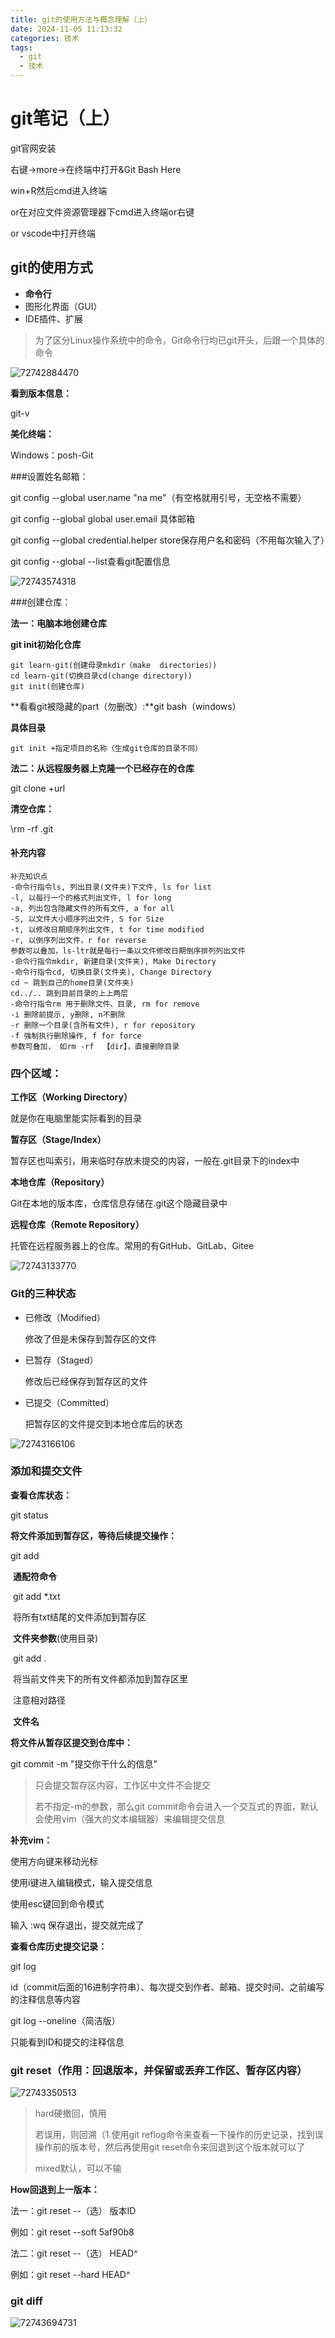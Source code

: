 ```yaml
---
title: git的使用方法与概念理解（上）
date: 2024-11-05 11:13:32
categories: 技术
tags:
  - git
  - 技术
---
```


# git笔记（上）

git官网安装

右键->more->在终端中打开&Git Bash Here

win+R然后cmd进入终端

or在对应文件资源管理器下cmd进入终端or右键

or  vscode中打开终端

## git的使用方式

- **命令行**
- 图形化界面（GUI）
- IDE插件、扩展



>为了区分Linux操作系统中的命令，Git命令行均已git开头，后跟一个具体的命令

![72742884470](C:\Users\13518\AppData\Local\Temp\1727428844702.png)

**看到版本信息：**

git-v

**美化终端：**

Windows：posh-Git

###设置姓名邮箱：

git config --global user.name "na me"（有空格就用引号，无空格不需要）

git config --global global user.email 具体邮箱

git config --global credential.helper store保存用户名和密码（不用每次输入了）

git config --global --list查看git配置信息

![72743574318](C:\Users\13518\AppData\Local\Temp\1727435743185.png)

###创建仓库：

**法一：电脑本地创建仓库**

**git  init初始化仓库**

```
git learn-git(创建母录mkdir（make  directories）)
cd learn-git(切换目录cd(change directory))
git init(创建仓库)
```

**看看git被隐藏的part（勿删改）:**git bash（windows）

**具体目录**

```
git init +指定项目的名称（生成git仓库的目录不同）
```

**法二：从远程服务器上克隆一个已经存在的仓库**

git clone +url

**清空仓库：**

\rm -rf  .git



#### 补充内容

```
补充知识点
-命令行指令ls, 列出目录(文件夹)下文件, ls for list
-l, 以每行一个的格式列出文件, l for long
-a, 列出包含隐藏文件的所有文件, a for all
-S, 以文件大小顺序列出文件, S for Size
-t, 以修改日期顺序列出文件, t for time modified
-r, 以倒序列出文件，r for reverse
参数可以叠加，ls-ltr就是每行一条以文件修改日期倒序排列列出文件
-命令行指令mkdir, 新建目录(文件夹), Make Directory
-命令行指令cd, 切换目录(文件夹), Change Directory
cd ~ 跳到自己的home目录(文件夹)
cd../.. 跳到目前目录的上上两层
-命令行指令rm 用于删除文件、目录, rm for remove
-i 删除前提示, y删除, n不删除
-r 删除一个目录(含所有文件), r for repository
-f 强制执行删除操作, f for force
参数可叠加， 如rm -rf  【dir】，直接删除目录
```



### 四个区域：

**工作区（Working Directory）**

就是你在电脑里能实际看到的目录

**暂存区（Stage/Index）**

暂存区也叫索引，用来临时存放未提交的内容，一般在.git目录下的index中

**本地仓库（Repository）**

Git在本地的版本库，仓库信息存储在.git这个隐藏目录中

**远程仓库（Remote Repository）**

托管在远程服务器上的仓库。常用的有GitHub、GitLab、Gitee

![72743133770](C:\Users\13518\AppData\Local\Temp\1727431337700.png)

### Git的三种状态

- 已修改（Modified）

  修改了但是未保存到暂存区的文件

- 已暂存（Staged）

  修改后已经保存到暂存区的文件

- 已提交（Committed）

  把暂存区的文件提交到本地仓库后的状态

![72743166106](C:\Users\13518\AppData\Local\Temp\1727431661067.png)

### 添加和提交文件

**查看仓库状态：**

git status

**将文件添加到暂存区，等待后续提交操作：**

git add

​	**通配符命令**

​	git add *.txt

​	将所有txt结尾的文件添加到暂存区

​	**文件夹参数**(使用目录)

​	git add .

​	将当前文件夹下的所有文件都添加到暂存区里

​	注意相对路径

​	**文件名**

**将文件从暂存区提交到仓库中：**

git commit -m  "提交你干什么的信息"

>只会提交暂存区内容，工作区中文件不会提交
>
>若不指定-m的参数，那么git commit命令会进入一个交互式的界面，默认会使用vim（强大的文本编辑器）来编辑提交信息

**补充vim：**

使用方向键来移动光标

使用i键进入编辑模式，输入提交信息

使用esc键回到命令模式

输入    :wq    保存退出，提交就完成了

**查看仓库历史提交记录：**

git log

id（commit后面的16进制字符串）、每次提交到作者、邮箱、提交时间、之前编写的注释信息等内容

git log --oneline（简洁版）

只能看到ID和提交的注释信息



### git reset（作用：回退版本，并保留或丢弃工作区、暂存区内容）

![72743350513](C:\Users\13518\AppData\Local\Temp\1727433505136.png)

> hard硬撤回，慎用
>
> 若误用，则回溯（1.使用git reflog命令来查看一下操作的历史记录，找到误操作前的版本号，然后再使用git reset命令来回退到这个版本就可以了
>
> mixed默认，可以不输

**How回退到上一版本：**

法一：git reset --（选） 版本ID

例如：git reset --soft 5af90b8

法二：git reset --（选） HEAD^

例如：git reset --hard HEAD^



### git diff

![72743694731](C:\Users\13518\AppData\Local\Temp\1727436947313.png)

